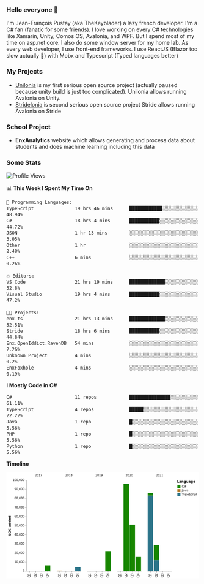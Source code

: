 ### Hello everyone 👋

I'm Jean-François Pustay (aka TheKeyblader) a lazy french developer. I'm a C# fan (fanatic for some friends). I love working on every C# technologies like Xamarin, Unity, Comos OS, Avalonia, and WPF.  But I spend most of my time on asp.net core. I also do some window server for my home lab. As every web developer, I use front-end frameworks. I use ReactJS (Blazor too slow actually 🙂) with Mobx and Typescript (Typed languages better)

### My Projects

* [Unilonia](https://github.com/TheKeyblader/Unilonia) is my first serious open source project (actually paused because unity build is just too complicated).
  Unilonia allows running Avalonia on Unity.
* [Stridelonia](https://github.com/TheKeyblader/Stridelonia) is second serious open source project
  Stride allows running Avalonia on Stride

### School Project

* __EnxAnalytics__ website which allows generating and process data about  students and does machine learning including this data 

### Some Stats

<!--START_SECTION:waka-->
![Profile Views](http://img.shields.io/badge/Profile%20Views-0-blue)

📊 **This Week I Spent My Time On** 

```text
💬 Programming Languages: 
TypeScript               19 hrs 46 mins      ████████████░░░░░░░░░░░░░   48.94% 
C#                       18 hrs 4 mins       ███████████░░░░░░░░░░░░░░   44.72% 
JSON                     1 hr 13 mins        ░░░░░░░░░░░░░░░░░░░░░░░░░   3.05% 
Other                    1 hr                ░░░░░░░░░░░░░░░░░░░░░░░░░   2.48% 
C++                      6 mins              ░░░░░░░░░░░░░░░░░░░░░░░░░   0.26%

🔥 Editors: 
VS Code                  21 hrs 19 mins      █████████████░░░░░░░░░░░░   52.8% 
Visual Studio            19 hrs 4 mins       ███████████░░░░░░░░░░░░░░   47.2%

🐱‍💻 Projects: 
enx-ts                   21 hrs 13 mins      █████████████░░░░░░░░░░░░   52.51% 
Stride                   18 hrs 6 mins       ███████████░░░░░░░░░░░░░░   44.84% 
Enx.OpenIddict.RavenDB   54 mins             ░░░░░░░░░░░░░░░░░░░░░░░░░   2.26% 
Unknown Project          4 mins              ░░░░░░░░░░░░░░░░░░░░░░░░░   0.2% 
EnxFoxhole               4 mins              ░░░░░░░░░░░░░░░░░░░░░░░░░   0.19%

```

**I Mostly Code in C#** 

```text
C#                       11 repos            ███████████████░░░░░░░░░░   61.11% 
TypeScript               4 repos             █████░░░░░░░░░░░░░░░░░░░░   22.22% 
Java                     1 repo              █░░░░░░░░░░░░░░░░░░░░░░░░   5.56% 
PHP                      1 repo              █░░░░░░░░░░░░░░░░░░░░░░░░   5.56% 
Python                   1 repo              █░░░░░░░░░░░░░░░░░░░░░░░░   5.56%

```


**Timeline**

![Chart not found](https://raw.githubusercontent.com/TheKeyblader/TheKeyblader/main/charts/bar_graph.png) 


<!--END_SECTION:waka-->

<!--
**TheKeyblader/TheKeyblader** is a ✨ _special_ ✨ repository because its `README.md` (this file) appears on your GitHub profile.

Here are some ideas to get you started:

- 🔭 I’m currently working on ...
- 🌱 I’m currently learning ...
- 👯 I’m looking to collaborate on ...
- 🤔 I’m looking for help with ...
- 💬 Ask me about ...
- 📫 How to reach me: ...
- 😄 Pronouns: ...
- ⚡ Fun fact: ...
-->
